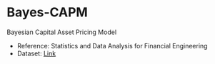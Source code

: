 # Bayes-CAPM
Bayesian Capital Asset Pricing Model

- Reference: Statistics and Data Analysis for Financial Engineering
- Dataset: [Link](https://people.orie.cornell.edu/davidr/SDAFE2/index.html)